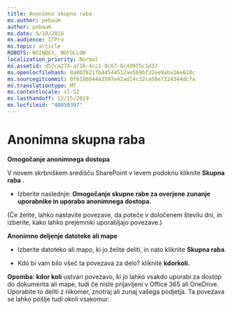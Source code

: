 ```yaml
---
title: Anonimna skupna raba
ms.author: pebaum
author: pebaum
ms.date: 9/18/2018
ms.audience: ITPro
ms.topic: article
ROBOTS: NOINDEX, NOFOLLOW
localization_priority: Normal
ms.assetid: d57ca274-af16-4cc1-8c67-8c499f5c1d37
ms.openlocfilehash: 8a007821fb44544512ae5b9bf22ee9aba16e618c
ms.sourcegitcommit: 0f0186044a3597e42ad14c32ca58e7224344dcfa
ms.translationtype: MT
ms.contentlocale: sl-SI
ms.lasthandoff: 12/15/2019
ms.locfileid: "40050397"
---
```

# <a name="anonymous-sharing"></a>Anonimna skupna raba

 **Omogočanje anonimnega dostopa**
  
V novem skrbniškem središču SharePoint v levem podoknu kliknite **Skupna raba** . 
  
- Izberite naslednje: **Omogočanje skupne rabe za overjene zunanje uporabnike in uporabo anonimnega dostopa.**
  
(Če želite, lahko nastavite povezave, da poteče v določenem številu dni, in izberite, kako lahko prejemniki uporabljajo povezave.)
    
 **Anonimno deljenje datoteke ali mape**
  
- Izberite datoteko ali mapo, ki jo želite deliti, in nato kliknite **Skupna raba**. 
    
- Kdo bi vam bilo všeč ta povezava za delo? kliknite **kdorkoli.**
  
 **Opomba**: **kdor koli** ustvari povezavo, ki jo lahko vsakdo uporabi za dostop do dokumenta ali mape, tudi če niste prijavljeni v Office 365 ali OneDrive. Uporabite to deliti z nikomer, znotraj ali zunaj vašega podjetja. Ta povezava se lahko pošlje tudi okoli vsakomur. 
    

